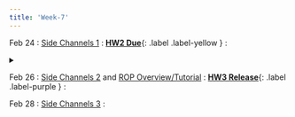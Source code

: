 ```yaml
---
title: 'Week-7'
---
```



Feb 24
: [Side Channels 1]()
  :  [**HW2 Due**](){: .label .label-yellow }
  : <details title="recommended readings" class="my"><summary><i class="icon fas fa-book-reader "></i></summary><span class="fs-2" markdown=1>Read:[Spectre Attacks: Exploiting Speculative Execution](https://spectreattack.com/spectre.pdf) by Paul Kocher et al.</span></details>

Feb 26
: [Side Channels 2]() and [ROP Overview/Tutorial]()
  : [**HW3 Release**](){: .label .label-purple }
  : [](#)
  

Feb 28
: [Side Channels 3]()
  : [](#)
  
